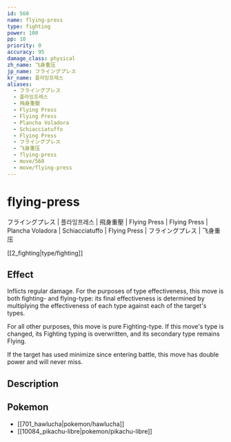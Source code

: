 ```yaml
---
id: 560
name: flying-press
type: fighting
power: 100
pp: 10
priority: 0
accuracy: 95
damage_class: physical
zh_name: 飞身重压
jp_name: フライングプレス
kr_name: 플라잉프레스
aliases:
  - フライングプレス
  - 플라잉프레스
  - 飛身重壓
  - Flying Press
  - Flying Press
  - Plancha Voladora
  - Schiacciatuffo
  - Flying Press
  - フライングプレス
  - 飞身重压
  - flying-press
  - move/560
  - move/flying-press
---
```

# flying-press
    
フライングプレス | 플라잉프레스 | 飛身重壓 | Flying Press | Flying Press | Plancha Voladora | Schiacciatuffo | Flying Press | フライングプレス | 飞身重压

[[2_fighting|type/fighting]]

## Effect

Inflicts regular damage.  For the purposes of type effectiveness, this move is both fighting- and flying-type: its final effectiveness is determined by multiplying the effectiveness of each type against each of the target's types.

For all other purposes, this move is pure Fighting-type.  If this move's type is changed, its Fighting typing is overwritten, and its secondary type remains Flying.

If the target has used minimize since entering battle, this move has double power and will never miss.

## Description



## Pokemon

- [[701_hawlucha|pokemon/hawlucha]]
- [[10084_pikachu-libre|pokemon/pikachu-libre]]

